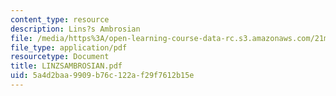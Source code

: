 ```yaml
---
content_type: resource
description: Lins?s Ambrosian
file: /media/https%3A/open-learning-course-data-rc.s3.amazonaws.com/21m-113-developing-musical-structures-fall-2002/5a4d2baa9909b76c122af29f7612b15e_LINZSAMBROSIAN.pdf
file_type: application/pdf
resourcetype: Document
title: LINZSAMBROSIAN.pdf
uid: 5a4d2baa-9909-b76c-122a-f29f7612b15e
---
```

